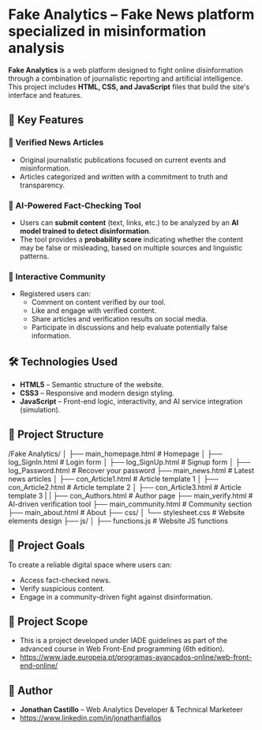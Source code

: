 # Fake Analytics – Fake News platform specialized in misinformation analysis

**Fake Analytics** is a web platform designed to fight online disinformation through a combination of journalistic reporting and artificial intelligence. This project includes **HTML, CSS, and JavaScript** files that build the site's interface and features.

## 🚀 Key Features

### 📰 Verified News Articles
- Original journalistic publications focused on current events and misinformation.
- Articles categorized and written with a commitment to truth and transparency.

### 🤖 AI-Powered Fact-Checking Tool
- Users can **submit content** (text, links, etc.) to be analyzed by an **AI model trained to detect disinformation**.
- The tool provides a **probability score** indicating whether the content may be false or misleading, based on multiple sources and linguistic patterns.

### 👥 Interactive Community
- Registered users can:
  - Comment on content verified by our tool.
  - Like and engage with verified content.
  - Share articles and verification results on social media.
  - Participate in discussions and help evaluate potentially false information.

## 🛠️ Technologies Used

- **HTML5** – Semantic structure of the website.
- **CSS3** – Responsive and modern design styling.
- **JavaScript** – Front-end logic, interactivity, and AI service integration (simulation).

## 📁 Project Structure
/Fake Analytics/
│
├── main_homepage.html # Homepage
│ ├── log_SignIn.html # Login form
│ ├── log_SignUp.html # Signup form
│ ├── log_Password.html # Recover your password
├── main_news.html # Latest news articles
│ ├── con_Article1.html # Article template 1
│ ├── con_Article2.html # Article template 2
│ ├── con_Article3.html # Article template 3
| | ├── con_Authors.html # Author page 
├── main_verify.html # AI-driven verification tool
├── main_community.html # Community section
├── main_about.html # About
├── css/
│ └── stylesheet.css # Website elements design
├── js/
│ ├── functions.js # Website JS functions

## 📌 Project Goals

To create a reliable digital space where users can:

- Access fact-checked news.
- Verify suspicious content.
- Engage in a community-driven fight against disinformation.

## 📄 Project Scope

- This is a project developed under IADE guidelines as part of the advanced course in Web Front-End programming (6th edition). 
- https://www.iade.europeia.pt/programas-avancados-online/web-front-end-online/

## 🧠 Author

- **Jonathan Castillo** – Web Analytics Developer & Technical Marketeer  
- https://www.linkedin.com/in/jonathanfiallos

